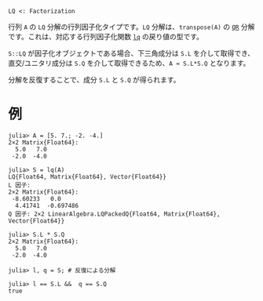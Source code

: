 ```
LQ <: Factorization
```

行列 `A` の `LQ` 分解の行列因子化タイプです。`LQ` 分解は、`transpose(A)` の [`QR`](@ref) 分解です。これは、対応する行列因子化関数 [`lq`](@ref) の戻り値の型です。

`S::LQ` が因子化オブジェクトである場合、下三角成分は `S.L` を介して取得でき、直交/ユニタリ成分は `S.Q` を介して取得できるため、`A ≈ S.L*S.Q` となります。

分解を反復することで、成分 `S.L` と `S.Q` が得られます。

# 例

```jldoctest
julia> A = [5. 7.; -2. -4.]
2×2 Matrix{Float64}:
  5.0   7.0
 -2.0  -4.0

julia> S = lq(A)
LQ{Float64, Matrix{Float64}, Vector{Float64}}
L 因子:
2×2 Matrix{Float64}:
 -8.60233   0.0
  4.41741  -0.697486
Q 因子: 2×2 LinearAlgebra.LQPackedQ{Float64, Matrix{Float64}, Vector{Float64}}

julia> S.L * S.Q
2×2 Matrix{Float64}:
  5.0   7.0
 -2.0  -4.0

julia> l, q = S; # 反復による分解

julia> l == S.L &&  q == S.Q
true
```
